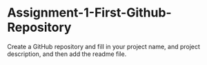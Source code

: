 # Assignment-1-First-Github-Repository
Create a GitHub repository and fill in your project name, and project description, and then add the readme file.

